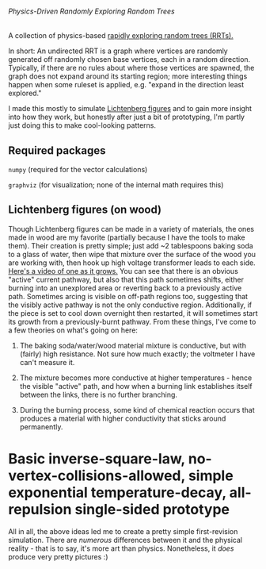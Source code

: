 ###### Physics-Driven Randomly Exploring Random Trees

A collection of physics-based [rapidly exploring random trees (RRTs).](https://en.wikipedia.org/wiki/Rapidly-exploring_random_tree)

In short: An undirected RRT is a graph where vertices are randomly generated off randomly chosen base vertices, each in a random direction. Typically, if there are no rules about where those vertices are spawned, the graph does not expand around its starting region; more interesting things happen when some ruleset is applied, e.g. "expand in the direction least explored."

I made this mostly to simulate [Lichtenberg figures](https://en.wikipedia.org/wiki/Lichtenberg_figure) and to gain more insight into how they work, but honestly after just a bit of prototyping, I'm partly just doing this to make cool-looking patterns.

## Required packages

`numpy` (required for the vector calculations)

`graphviz` (for visualization; none of the internal math requires this)

## Lichtenberg figures (on wood)

Though Lichtenberg figures can be made in a variety of materials, the ones made in wood are my favorite (partially because I have the tools to make them). Their creation is pretty simple; just add ~2 tablespoons baking soda to a glass of water, then wipe that mixture over the surface of the wood you are working with, then hook up high voltage transformer leads to each side. [Here's a video of one as it grows.](https://www.youtube.com/watch?v=XupIgTwv_Qk) You can see that there is an obvious "active" current pathway, but also that this path sometimes shifts, either burning into an unexplored area or reverting back to a previously active path. Sometimes arcing is visible on off-path regions too, suggesting that the visibly active pathway is not the only conductive region. Additionally, if the piece is set to cool down overnight then restarted, it will sometimes start its growth from a previously-burnt pathway. From these things, I've come to a few theories on what's going on here:

1. The baking soda/water/wood material mixture is conductive, but with (fairly) high resistance. Not sure how much exactly; the voltmeter I have can't measure it.

2. The mixture becomes more conductive at higher temperatures - hence the visible "active" path, and how when a burning link establishes itself between the links, there is no further branching.

3. During the burning process, some kind of chemical reaction occurs that produces a material with higher conductivity that sticks around permanently.

# Basic inverse-square-law, no-vertex-collisions-allowed, simple exponential temperature-decay, all-repulsion single-sided prototype

All in all, the above ideas led me to create a pretty simple first-revision simulation. There are *numerous* differences between it and the physical reality - that is to say, it's more art than physics. Nonetheless, it *does* produce very pretty pictures :)
